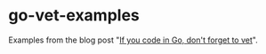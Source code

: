 # go-vet-examples
Examples from the blog post "[If you code in Go, don't forget to vet](https://www.spreadsheetdb.io/blog/2017/03/if-you-code-in-go-dont-forget-to-vet)".

